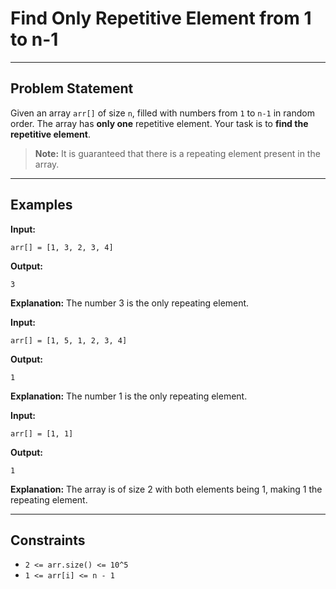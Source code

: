 # Find Only Repetitive Element from 1 to n-1

---

## Problem Statement

Given an array `arr[]` of size `n`, filled with numbers from `1` to `n-1` in random order. The array has **only one** repetitive element. Your task is to **find the repetitive element**.

> **Note:** It is guaranteed that there is a repeating element present in the array.

---

## Examples

**Input:**
```text
arr[] = [1, 3, 2, 3, 4]
```
**Output:**
```text
3
```
**Explanation:** The number 3 is the only repeating element.

**Input:**
```text
arr[] = [1, 5, 1, 2, 3, 4]
```
**Output:**
```text
1
```
**Explanation:** The number 1 is the only repeating element.

**Input:**
```text
arr[] = [1, 1]
```
**Output:**
```text
1
```
**Explanation:** The array is of size 2 with both elements being 1, making 1 the repeating element.

---

## Constraints

- `2 <= arr.size() <= 10^5`
- `1 <= arr[i] <= n - 1`


